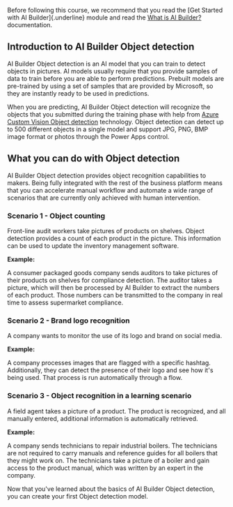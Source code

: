 Before following this course, we recommend that you read the [Get Started with AI Builder]{.underline} module and read the [What is AI Builder?](/ai-builder/overview/?azure-portal=true) documentation.

## Introduction to AI Builder Object detection

AI Builder Object detection is an AI model that you can train to detect objects in pictures. AI models usually require that you provide samples of data to train before you are able to perform predictions. Prebuilt models are pre-trained by using a set of samples that are provided by Microsoft, so they are instantly ready to be used in predictions.

When you are predicting, AI Builder Object detection will recognize the objects that you submitted during the training phase with help from [Azure Custom Vision Object detection](/azure/cognitive-services/custom-vision-service/home/?azure-portal=true) technology. Object detection can detect up to 500 different objects in a single model and support JPG, PNG, BMP image format or photos through the Power Apps control.

## What you can do with Object detection

AI Builder Object detection provides object recognition capabilities to makers. Being fully integrated with the rest of the business platform means that you can accelerate manual workflow and automate a wide range of scenarios that are currently only achieved with human intervention.

### Scenario 1 - Object counting

Front-line audit workers take pictures of products on shelves. Object detection provides a count of each product in the picture. This information can be used to update the inventory management software.

**Example:**

A consumer packaged goods company sends auditors to take pictures of their products on shelves for compliance detection. The auditor takes a picture, which will then be processed by AI Builder to extract the numbers of each product. Those numbers can be transmitted to the company in real time to assess supermarket compliance.

### Scenario 2 - Brand logo recognition

A company wants to monitor the use of its logo and brand on social media.

**Example:**

A company processes images that are flagged with a specific hashtag. Additionally, they can detect the presence of their logo and see how it's being used. That process is run automatically through a flow.

### Scenario 3 - Object recognition in a learning scenario

A field agent takes a picture of a product. The product is recognized, and all manually entered, additional information is automatically retrieved.

**Example:**

A company sends technicians to repair industrial boilers. The technicians are not required to carry manuals and reference guides for all boilers that they might work on. The technicians take a picture of a boiler and gain access to the product manual, which was written by an expert in the company.


Now that you've learned about the basics of AI Builder Object detection, you can create your first Object detection model.
